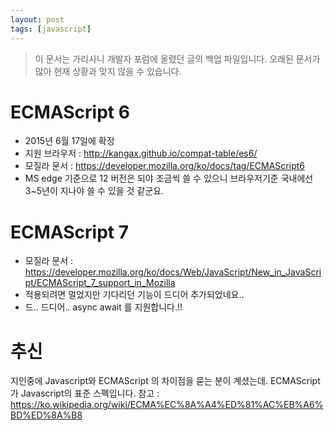 ```yaml
---
layout: post
tags: [javascript]
---
```


> 이 문서는 가리사니 개발자 포럼에 올렸던 글의 백업 파일입니다.
오래된 문서가 많아 현재 상황과 맞지 않을 수 있습니다.


# ECMAScript 6
- 2015년 6월 17일에 확정
- 지원 브라우저 : http://kangax.github.io/compat-table/es6/
- 모질라 문서 : https://developer.mozilla.org/ko/docs/tag/ECMAScript6
- MS edge 기준으로 12 버전은 되야 조금씩 쓸 수 있으니 브라우저기준 국내에선 3~5년이 지나야 쓸 수 있을 것 같군요.

# ECMAScript 7
- 모질라 문서 : https://developer.mozilla.org/ko/docs/Web/JavaScript/New_in_JavaScript/ECMAScript_7_support_in_Mozilla
- 적용되려면 멀었지만 기다리던 기능이 드디어 추가되었네요..
- 드.. 드디어.. async await 를 지원합니다.!!


# 추신
지인중에 Javascript와 ECMAScript 의 차이점을 묻는 분이 계셨는데.
ECMAScript가 Javascript의 표준 스펙입니다.
참고 : https://ko.wikipedia.org/wiki/ECMA%EC%8A%A4%ED%81%AC%EB%A6%BD%ED%8A%B8